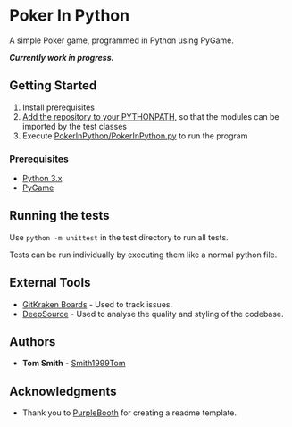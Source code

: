 # Poker In Python

A simple Poker game, programmed in Python using PyGame.

***Currently work in progress.***

## Getting Started

1. Install prerequisites
2. [Add the repository to your PYTHONPATH](https://www.devdungeon.com/content/python-import-syspath-and-pythonpath-tutorial#toc-13), so that the modules can be imported by the test classes
3. Execute [PokerInPython/PokerInPython.py](./PokerInPython/PokerInPython.py) to run the program

### Prerequisites

* [Python 3.x](https://www.python.org/downloads/)
* [PyGame](https://www.pygame.org/wiki/GettingStarted)

## Running the tests

Use `python -m unittest` in the test directory to run all tests.

Tests can be run individually by executing them like a normal python file.

## External Tools

* [GitKraken Boards](https://app.gitkraken.com/glo/board/XtOu87jc9QARLJ6S) - Used to track issues.
* [DeepSource](https://deepsource.io/gh/Smith1999Tom/PokerInPython/) - Used to analyse the quality and styling of the codebase.

## Authors

* **Tom Smith** - [Smith1999Tom](https://github.com/Smith1999Tom)

## Acknowledgments

* Thank you to [PurpleBooth](https://gist.github.com/PurpleBooth/109311bb0361f32d87a2) for creating a readme template.
